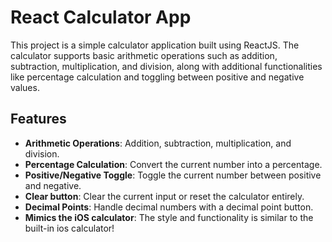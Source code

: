 # React Calculator App

This project is a simple calculator application built using ReactJS. The calculator supports basic arithmetic operations such as addition, subtraction, multiplication, and division, along with additional functionalities like percentage calculation and toggling between positive and negative values.

## Features

- **Arithmetic Operations**: Addition, subtraction, multiplication, and division.
- **Percentage Calculation**: Convert the current number into a percentage.
- **Positive/Negative Toggle**: Toggle the current number between positive and negative.
- **Clear button**: Clear the current input or reset the calculator entirely.
- **Decimal Points**: Handle decimal numbers with a decimal point button.
- **Mimics the iOS calculator**: The style and functionality is similar to the built-in ios calculator!